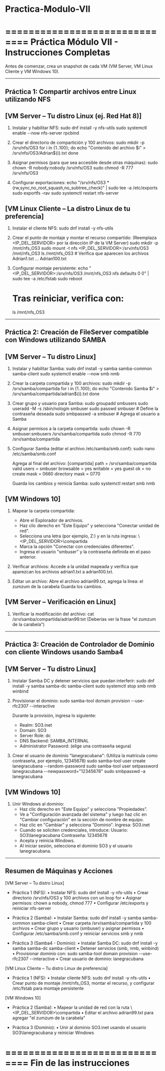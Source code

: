 # Practica-Modulo-VII

==============================
Práctica Módulo VII - Instrucciones Completas
==============================

Antes de comenzar, crea un snapshot de cada VM (VM Server, VM Linux Cliente y VM Windows 10).

---------------------------------------------------------------------
Práctica 1: Compartir archivos entre Linux utilizando NFS
---------------------------------------------------------------------

[VM Server – Tu distro Linux (ej. Red Hat 8)]
-----------------------------------------------------
1. Instalar y habilitar NFS:
   sudo dnf install -y nfs-utils
   sudo systemctl enable --now nfs-server rpcbind

2. Crear el directorio de compartición y 100 archivos:
   sudo mkdir -p /srv/nfs/OS3
   for i in {1..100}; do
       echo "Contenido del archivo $i" > /srv/nfs/OS3/Adrian${i}.txt
   done

3. Asignar permisos (para que sea accesible desde otras máquinas):
   sudo chown -R nobody:nobody /srv/nfs/OS3
   sudo chmod -R 777 /srv/nfs/OS3

4. Configurar exportaciones:
   echo "/srv/nfs/OS3 *(rw,sync,no_root_squash,no_subtree_check)" | sudo tee -a /etc/exports
   sudo exportfs -rav
   sudo systemctl restart nfs-server

[VM Linux Cliente – La distro Linux de tu preferencia]
-----------------------------------------------------
1. Instalar el cliente NFS:
   sudo dnf install -y nfs-utils

2. Crear el punto de montaje y montar el recurso compartido:
   (Reemplaza <IP_DEL_SERVIDOR> por la dirección IP de la VM Server)
   sudo mkdir -p /mnt/nfs_OS3
   sudo mount -t nfs <IP_DEL_SERVIDOR>:/srv/nfs/OS3 /mnt/nfs_OS3
   ls /mnt/nfs_OS3   # Verifica que aparecen los archivos Adrian1.txt ... Adrian100.txt

3. Configurar montaje persistente:
   echo "<IP_DEL_SERVIDOR>:/srv/nfs/OS3 /mnt/nfs_OS3 nfs defaults 0 0" | sudo tee -a /etc/fstab
   sudo reboot
   # Tras reiniciar, verifica con:
   ls /mnt/nfs_OS3

---------------------------------------------------------------------
Práctica 2: Creación de FileServer compatible con Windows utilizando SAMBA
---------------------------------------------------------------------

[VM Server – Tu distro Linux]
-----------------------------------------------------
1. Instalar y habilitar Samba:
   sudo dnf install -y samba samba-common samba-client
   sudo systemctl enable --now smb nmb

2. Crear la carpeta compartida y 100 archivos:
   sudo mkdir -p /srv/samba/compartida
   for i in {1..100}; do
       echo "Contenido Samba $i" > /srv/samba/compartida/adrian${i}.txt
   done

3. Crear grupo y usuario para Samba:
   sudo groupadd smbusers
   sudo useradd -M -s /sbin/nologin smbuser
   sudo passwd smbuser         # Define la contraseña deseada
   sudo smbpasswd -a smbuser   # Agrega el usuario a Samba

4. Asignar permisos a la carpeta compartida:
   sudo chown -R smbuser:smbusers /srv/samba/compartida
   sudo chmod -R 770 /srv/samba/compartida

5. Configurar Samba (editar el archivo /etc/samba/smb.conf):
   sudo nano /etc/samba/smb.conf

   Agrega al final del archivo:
   [compartida]
      path = /srv/samba/compartida
      valid users = smbuser
      browsable = yes
      writable = yes
      guest ok = no
      create mask = 0660
      directory mask = 0770

   Guarda los cambios y reinicia Samba:
   sudo systemctl restart smb nmb

[VM Windows 10]
-----------------------------------------------------
1. Mapear la carpeta compartida:
   - Abre el Explorador de archivos.
   - Haz clic derecho en "Este Equipo" y selecciona "Conectar unidad de red".
   - Selecciona una letra (por ejemplo, Z:) y en la ruta ingresa:
       \\<IP_DEL_SERVIDOR>\compartida
   - Marca la opción "Conectar con credenciales diferentes".
   - Ingresa el usuario "smbuser" y la contraseña definida en el paso anterior.

2. Verificar archivos:
   Accede a la unidad mapeada y verifica que aparezcan los archivos adrian1.txt a adrian100.txt.

3. Editar un archivo:
   Abre el archivo adrian99.txt, agrega la línea:
       el zumzum de la carabela
   Guarda los cambios.

[VM Server – Verificación en Linux]
-----------------------------------------------------
1. Verificar la modificación del archivo:
   cat /srv/samba/compartida/adrian99.txt
   (Deberías ver la frase "el zumzum de la carabela")

---------------------------------------------------------------------
Práctica 3: Creación de Controlador de Dominio con cliente Windows usando Samba4
---------------------------------------------------------------------

[VM Server – Tu distro Linux]
-----------------------------------------------------
1. Instalar Samba DC y detener servicios que puedan interferir:
   sudo dnf install -y samba samba-dc samba-client
   sudo systemctl stop smb nmb winbind

2. Provisionar el dominio:
   sudo samba-tool domain provision --use-rfc2307 --interactive

   Durante la provisión, ingresa lo siguiente:
   - Realm: SO3.inet
   - Domain: SO3
   - Server Role: dc
   - DNS Backend: SAMBA_INTERNAL
   - Administrator Password: (elige una contraseña segura)

3. Crear el usuario de dominio "lanegracubana":
   (Utiliza la matrícula como contraseña, por ejemplo, 12345678)
   sudo samba-tool user create lanegracubana --random-password
   sudo samba-tool user setpassword lanegracubana --newpassword="12345678"
   sudo smbpasswd -a lanegracubana

[VM Windows 10]
-----------------------------------------------------
1. Unir Windows al dominio:
   - Haz clic derecho en "Este Equipo" y selecciona "Propiedades".
   - Ve a "Configuración avanzada del sistema" y luego haz clic en "Cambiar configuración" en la sección de nombre de equipo.
   - Haz clic en "Cambiar" y selecciona "Dominio". Ingresa:
         SO3.inet
   - Cuando se soliciten credenciales, introduce:
         Usuario: SO3\lanegracubana
         Contraseña: 12345678
   - Acepta y reinicia Windows.
   - Al iniciar sesión, selecciona el dominio SO3 y el usuario lanegracubana.

---------------------------------------------------------------------
Resumen de Máquinas y Acciones
---------------------------------------------------------------------

[VM Server – Tu distro Linux]
- Práctica 1 (NFS):
  • Instalar NFS: sudo dnf install -y nfs-utils
  • Crear directorio /srv/nfs/OS3 y 100 archivos con un loop for
  • Asignar permisos: chown a nobody, chmod 777
  • Configurar /etc/exports y reiniciar nfs-server

- Práctica 2 (Samba):
  • Instalar Samba: sudo dnf install -y samba samba-common samba-client
  • Crear carpeta /srv/samba/compartida y 100 archivos
  • Crear grupo y usuario (smbuser) y asignar permisos
  • Configurar /etc/samba/smb.conf y reiniciar servicios smb y nmb

- Práctica 3 (Samba4 - Dominio):
  • Instalar Samba DC: sudo dnf install -y samba samba-dc samba-client
  • Detener servicios (smb, nmb, winbind)
  • Provisionar dominio con: sudo samba-tool domain provision --use-rfc2307 --interactive
  • Crear usuario de dominio: lanegracubana

[VM Linux Cliente – Tu distro Linux de preferencia]
- Práctica 1 (NFS):
  • Instalar cliente NFS: sudo dnf install -y nfs-utils
  • Crear punto de montaje /mnt/nfs_OS3, montar el recurso, y configurar /etc/fstab para montaje persistente

[VM Windows 10]
- Práctica 2 (Samba):
  • Mapear la unidad de red con la ruta \\<IP_DEL_SERVIDOR>\compartida
  • Editar el archivo adrian99.txt para agregar "el zumzum de la carabela"

- Práctica 3 (Dominio):
  • Unir al dominio SO3.inet usando el usuario SO3\lanegracubana y reiniciar Windows

==============================
Fin de las instrucciones
==============================
